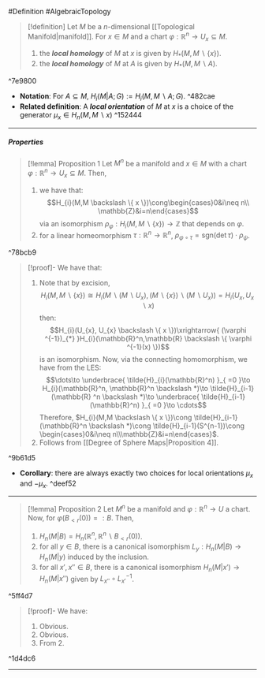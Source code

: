 #Definition #AlgebraicTopology 

> [!definition]
> Let $M$ be a $n$-dimensional [[Topological Manifold|manifold]]. For $x\in M$ and a chart $\varphi:\mathbb{R}^n\to U_{x}\subseteq M$. 
> 1. the ***local homology*** of $M$ at $x$ is given by $H_{*}(M,M \backslash \{ x \})$. 
> 2. the ***local homology*** of $M$ at $A$ is given by $H_{*}(M,M \backslash A)$.

^7e9800

- **Notation**: For $A\subseteq M$, $H_{i}(M|A;G):=H_{i}(M, M \backslash A;G)$. ^482cae
- **Related definition**: A ***local orientation*** of $M$ at $x$ is a choice of the generator $\mu_{x}\in H_{n}(M, M \backslash x)$ ^152444
---
##### Properties
> [!lemma] Proposition 1
> Let $M^n$ be a manifold and $x\in M$ with a chart $\varphi:\mathbb{R}^n\to U_{x}\subseteq M$. Then, 
> 1. we have that:
> $$H_{i}(M,M \backslash \{ x \})\cong\begin{cases}0&i\neq n\\ \mathbb{Z}&i=n\end{cases}$$via an isomorphism $\rho_{\varphi}:H_{i}(M,M \backslash \{ x \})\to \mathbb{Z}$ that depends on $\varphi$.
> 2. for a linear homeomorphism $\tau:\mathbb{R}^n\to \mathbb{R}^n$, $\rho_{\varphi \circ\tau}=\text{sgn}(\det \tau)\cdot\rho_{\psi}$.

^78bcb9

> [!proof]-
> We have that:
> 1. Note that by excision, $$H_{i}(M,M \backslash \{ x \})\cong H_{i}(M\backslash (M \backslash U_{x}), (M \backslash \{ x  \})\backslash (M \backslash U_{x}))=H_{i}(U_{x}, U_{x} \backslash x)$$then: $$H_{i}(U_{x}, U_{x} \backslash \{ x \})\xrightarrow{ (\varphi ^{-1})_{*} }H_{i}(\mathbb{R}^n,\mathbb{R} \backslash \{ \varphi ^{-1}(x) \})$$is an isomorphism. Now, via the connecting homomorphism, we have from the LES: $$\dots\to \underbrace{ \tilde{H}_{i}(\mathbb{R}^n) }_{ =0 }\to H_{i}(\mathbb{R}^n, \mathbb{R}^n \backslash *)\to \tilde{H}_{i-1}(\mathbb{R} ^n \backslash *)\to \underbrace{ \tilde{H}_{i-1}(\mathbb{R}^n) }_{ =0 }\to \cdots$$Therefore, $H_{i}(M,M \backslash \{ x \})\cong \tilde{H}_{i-1}(\mathbb{R}^n \backslash *)\cong \tilde{H}_{i-1}(S^{n-1})\cong \begin{cases}0&i\neq n\\\mathbb{Z}&i=n\end{cases}$.
> 2. Follows from [[Degree of Sphere Maps|Proposition 4]].

^9b61d5

- **Corollary**: there are always exactly two choices for local orientations $\mu_{x}$ and $-\mu_{x}$. ^deef52
---
> [!lemma] Proposition 2
> Let $M^n$ be a manifold and $\varphi:\mathbb{R}^n\to U$ a chart. Now, for $\varphi(B_{<r}(0))=:B$. Then, 
> 1. $H_{n}(M | B)=H_{n}(\mathbb{R}^n , \mathbb{R}^{n} \backslash B_{<r}(0))$. 
> 2. for all $y\in B$, there is a canonical isomorphism $L_{y}:H_{n}(M|B)\to H_{n}(M|y)$ induced by the inclusion.
> 3. for all $x',x''\in B$, there is a canonical isomorphism $H_{n}(M|x')\to H_{n}(M|x'')$ given by $L_{x''}\circ L_{x'}^{-1}$.

^5ff4d7

> [!proof]-
> We have:
> 1. Obvious.
> 2. Obvious.
> 3. From 2.

^1d4dc6

---
